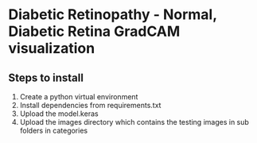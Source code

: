 # Diabetic Retinopathy - Normal, Diabetic Retina GradCAM visualization

## Steps to install
1. Create a python virtual environment
2. Install dependencies from requirements.txt
3. Upload the model.keras
4. Upload the images directory which contains the testing images in sub folders in categories
   
